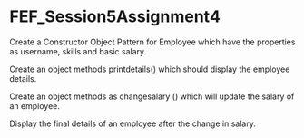 # FEF_Session5Assignment4
Create a Constructor Object Pattern for Employee which have the properties as username, skills and basic salary.

 Create an object methods printdetails() which should display the employee details. 

 Create an object methods as changesalary () which will update the salary of an employee. 

 Display the final details of an employee after the change in salary.
